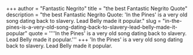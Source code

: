 +++
author = "Fantastic Negrito"
title = "the best Fantastic Negrito Quote"
description = "the best Fantastic Negrito Quote: 'In the Pines' is a very old song dating back to slavery. Lead Belly made it popular."
slug = "in-the-pines-is-a-very-old-song-dating-back-to-slavery-lead-belly-made-it-popular"
quote = ''''In the Pines' is a very old song dating back to slavery. Lead Belly made it popular.'''
+++
'In the Pines' is a very old song dating back to slavery. Lead Belly made it popular.
